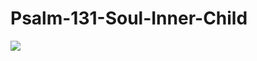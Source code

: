 # Psalm-131-Soul-Inner-Child

![](https://images-na.ssl-images-amazon.com/images/I/51ukXIacAZL._SR600%2C315_PIWhiteStrip%2CBottomLeft%2C0%2C35_SCLZZZZZZZ_.jpg)

